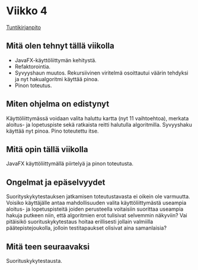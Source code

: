 # Viikko 4

[Tuntikirjanpito](https://github.com/guotin/Reitinhakuvertailu/blob/master/dokumentaatio/tuntikirjanpito.md)

## Mitä olen tehnyt tällä viikolla

- JavaFX-käyttöliittymän kehitystä.
- Refaktorointia.
- Syvyyshaun muutos. Rekursiivinen viritelmä osoittautui väärin tehdyksi ja nyt hakualgoritmi käyttää pinoa.
- Pinon toteutus.

## Miten ohjelma on edistynyt

Käyttöliittymässä voidaan valita haluttu kartta (nyt 11 vaihtoehtoa), merkata aloitus- ja lopetuspiste sekä
ratkaista reitti halutulla algoritmilla. Syvyyshaku käyttää nyt pinoa. Pino toteutettu itse.

## Mitä opin tällä viikolla

JavaFX käyttöliittymällä piirtelyä ja pinon toteutusta. 

## Ongelmat ja epäselvyydet

Suorityskykytestauksen jatkamisen toteutustavasta ei oikein ole varmuutta.
Voisiko käyttäjälle antaa mahdollisuuden valita käyttöliittymästä useampia aloitus- ja lopetuspisteitä joiden perusteella
voitaisiin suorittaa useampia hakuja putkeen niin, että algoritmien erot tulisivat selvemmin näkyviin?
Vai pitäisikö suorituskykytestaus hoitaa erillisesti jollain valmiilla päätepistejoukolla, jolloin testitapaukset olisivat
aina samanlaisia?

## Mitä teen seuraavaksi

Suorituskykytestausta.
